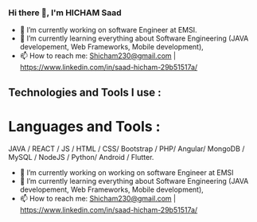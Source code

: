 ### Hi there 👋, I'm HICHAM Saad



- 🔭 I’m currently working on software Engineer at EMSI.
- 🌱 I’m currently learning everything about Software Engineering (JAVA developement, Web Frameworks, Mobile development),
- 📫 How to reach me: Shicham230@gmail.com | https://www.linkedin.com/in/saad-hicham-29b51517a/


## Technologies and Tools I use : 

 # Languages and Tools : 
JAVA / REACT / JS / HTML / CSS/ Bootstrap / PHP/ Angular/ MongoDB / MySQL / NodeJS / Python/ Android / Flutter.

- 🔭 I’m currently working on working on software Engineer at EMSI 
- 🌱 I’m currently learning everything about Software Engineering (JAVA developement, Web Frameworks, Mobile development), 
- 📫 How to reach me: Shicham230@gmail.com | https://www.linkedin.com/in/saad-hicham-29b51517a/ 




